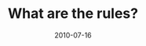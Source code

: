 ---
layout: base.njk
title : 'What are the rules?' 
view_title : 'What are the rules?' 
year : '2010' 
date : '2010-07-16' 
img_file : '/drawing/whataretherules.png' 
html_file : 'whataretherules' 
next_html : 'ifeellikeicanflywhenistandnexttoyou.html' 
year_order : '103' 
permalink : "title/{{html_file}}.html"
---